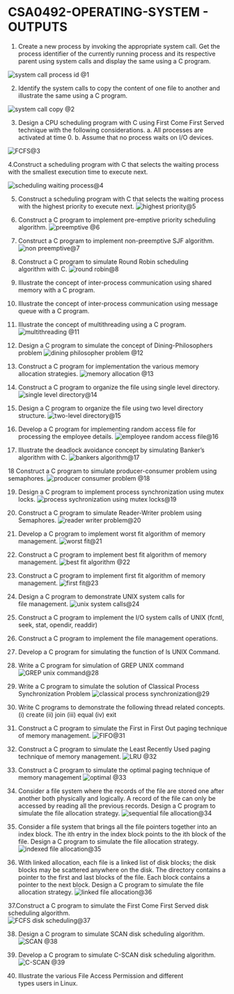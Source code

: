 # CSA0492-OPERATING-SYSTEM - OUTPUTS

1.	Create a new process by invoking the appropriate system call. Get the process identifier of the currently running process and its respective parent using system calls and display the same using a C program.

![system call process id @1](https://user-images.githubusercontent.com/112486766/215273884-01192a59-39b6-4ba1-983a-032ca40590f3.png)

2. Identify the system calls to copy the content of one file to another and illustrate the same using a C program.

![system call copy @2](https://user-images.githubusercontent.com/112486766/215274011-45743c8c-0236-4130-9d06-c5b3555840aa.png)

3. Design a CPU scheduling program with C using First Come First Served technique with the following considerations. 
a. All processes are activated at time 0. 
b. Assume that no process waits on I/O devices.

![FCFS@3](https://user-images.githubusercontent.com/112486766/215274051-fbf27ae6-e321-45b7-b654-44d241612ab5.png)

4.Construct a scheduling program with C that selects the waiting process with the smallest execution time to execute next.

![scheduling waiting process@4](https://user-images.githubusercontent.com/112486766/215274103-e145174f-1b48-4ec4-9b7e-a0ac09bf63fd.png)

5. Construct a scheduling program with C that selects the waiting process with the highest priority to execute next.
![highest priority@5](https://user-images.githubusercontent.com/112486766/215275214-5e3acbef-2825-4033-8372-f5498bcd5c35.png)

6. Construct a C program to implement pre-emptive priority scheduling algorithm.
![preemptive @6](https://user-images.githubusercontent.com/112486766/215275237-7418e2d9-3512-4c4c-b096-d0c64b467e16.png)

7. Construct a C program to implement non-preemptive SJF algorithm.
![non preemptive@7](https://user-images.githubusercontent.com/112486766/215275251-032a9ece-59cd-4f96-851c-db070abb66cb.png)

8. Construct a C program to simulate Round Robin scheduling algorithm with C.
![round robin@8](https://user-images.githubusercontent.com/112486766/215275295-d0dd7a80-2d4a-40a2-b27e-6528f11d3679.png)

9. Illustrate the concept of inter-process communication using shared memory with a C program.  


10. Illustrate the concept of inter-process communication using message queue with a C program.  

11. Illustrate the concept of multithreading using a C program.
![multithreading @11](https://user-images.githubusercontent.com/112486766/215275373-0a95e5a9-9d40-4b34-bc10-53b3f585c846.png)

12. Design a C program to simulate the concept of Dining-Philosophers problem
![dining philosopher problem @12](https://user-images.githubusercontent.com/112486766/215275396-2f8218c6-8961-4dd2-b150-cb893e0d7468.png)

13. Construct a C program for implementation the various memory allocation strategies.
![memory allocation @13](https://user-images.githubusercontent.com/112486766/215275415-5cd31723-f52d-4b0f-bd1e-68e141c97858.png)

14. Construct a C program to organize the file using single level directory.
![single level directory@14](https://user-images.githubusercontent.com/112486766/215275435-feb5b145-f009-418e-96bf-8c50ed16f821.png)

15. Design a C program to organize the file using two level directory structure.
![two-level directory@15](https://user-images.githubusercontent.com/112486766/215275447-20a5b741-72f7-4f00-9803-48cd3cc801db.png)

16. Develop a C program for implementing random access file for processing the employee details.
![employee random access file@16](https://user-images.githubusercontent.com/112486766/215275458-cad9ffb7-86ab-49b6-b171-7c90b42eb4cf.png)

17. Illustrate the deadlock avoidance concept by simulating Banker’s algorithm with C. 
![bankers algorithm@17](https://user-images.githubusercontent.com/112486766/215275464-74467660-1a03-4c16-b382-d12a275c16a8.png)

18 Construct a C program to simulate producer-consumer problem using semaphores. 
![producer consumer problem @18](https://user-images.githubusercontent.com/112486766/215275476-081707b6-1378-40c9-81d7-16da8d8be582.png)

19. Design a C program to implement process synchronization using mutex locks.
![process sychronization using mutex locks@19](https://user-images.githubusercontent.com/112486766/215317207-75d5331f-aa7a-47ef-9211-eb6a54e36376.png)

20. Construct a C program to simulate Reader-Writer problem using Semaphores.
![reader writer problem@20](https://user-images.githubusercontent.com/112486766/215275508-dceb1ae5-525a-4edc-8e6b-589632a1325f.png)

21. Develop a C program to implement worst fit algorithm of memory management.
![worst fit@21](https://user-images.githubusercontent.com/112486766/215275539-21b0f34c-790c-4d41-9c85-67a42de154e1.png)

22. Construct a C program to implement best fit algorithm of memory management.
![best fit algorithm @22](https://user-images.githubusercontent.com/112486766/215275553-26bea36f-4455-4550-9f97-4bde37df4708.png)

23. Construct a C program to implement first fit algorithm of memory management.
![first fit@23](https://user-images.githubusercontent.com/112486766/215275576-706de597-77cf-4d44-9f27-04d8c08252ea.png)

24. Design a C program to demonstrate UNIX system calls for file management.
![unix system calls@24](https://user-images.githubusercontent.com/112486766/215275605-7db99e9c-7e4b-4ed8-aa23-e6adb053464e.png)

25. Construct a C program to implement the I/O system calls of UNIX (fcntl, seek, stat, opendir, readdir)

26. Construct a C program to implement the file management operations.

27. Develop a C program for simulating the function of ls UNIX Command.

28. Write a C program for simulation of GREP UNIX command
![GREP unix command@28](https://user-images.githubusercontent.com/112486766/215275644-3598edd3-f416-4ce1-accc-6b99dd981e57.png)

29. Write a C program to simulate the solution of Classical Process Synchronization Problem
![classical process synchronization@29](https://user-images.githubusercontent.com/112486766/215275658-95336c73-98fa-4029-8da2-c54dc8f141d0.png)

30. Write C programs to demonstrate the following thread related concepts.
(i) create (ii) join (iii) equal (iv) exit

31. Construct a C program to simulate the First in First Out paging technique of memory management.
![FIFO@31](https://user-images.githubusercontent.com/112486766/215275673-fc821ba6-b072-44d4-abc8-2de5e64dbc31.png)

32. Construct a C program to simulate the Least Recently Used paging technique of memory management.
![LRU @32](https://user-images.githubusercontent.com/112486766/215275686-f140c6cf-cd01-4d85-a265-b4216d5fb01f.png)

33. Construct a C program to simulate the optimal paging technique of memory management 
![optimal @33](https://user-images.githubusercontent.com/112486766/215275699-d0df217d-277e-4fdf-a3c4-ca3b7dd17a04.png)

34. Consider a file system where the records of the file are stored one after another both physically and logically. A record of the file can only be accessed by reading all the previous records.  Design a C program to simulate the file allocation strategy.
![sequential file allocation@34](https://user-images.githubusercontent.com/112486766/215275712-5d520df2-9cac-46f0-9272-d11c72ea055f.png)

35. Consider a file system that brings all the file pointers together into an index block. The ith entry in the index block points to the ith block of the file. Design a C program to simulate the file allocation strategy.
![indexed file allocation@35](https://user-images.githubusercontent.com/112486766/215275725-ede6db12-552c-4ba0-a9ce-2152fb5047a3.png)

36. With linked allocation, each file is a linked list of disk blocks; the disk blocks may be scattered anywhere on the disk. The directory contains a pointer to the first and last blocks of the file.  Each block contains a pointer to the next block. Design a C program to simulate the file allocation strategy.
![linked file allocation@36](https://user-images.githubusercontent.com/112486766/215275737-76a1b661-b982-44d4-8282-8c9c4f283036.png)

37.Construct a C program to simulate the First Come First Served disk scheduling algorithm.  
![FCFS disk scheduling@37](https://user-images.githubusercontent.com/112486766/215275839-8b4687c7-e214-4bf0-ba2b-ff4ab28f6aaf.png)

38. Design a C program to simulate SCAN disk scheduling algorithm.
![SCAN @38](https://user-images.githubusercontent.com/112486766/215275858-7bcc6da6-bd93-412f-9456-075f3c2f34d1.png)

39. Develop a C program to simulate C-SCAN disk scheduling algorithm.
![C-SCAN @39](https://user-images.githubusercontent.com/112486766/215275867-18386d43-d67e-49a6-8f51-9d680122c678.png)

40. Illustrate the various File Access Permission and different types users in Linux.





